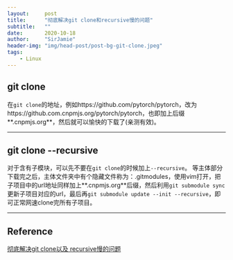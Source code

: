 ```yaml
---
layout:     post
title:      "彻底解决git clone和recursive慢的问题"
subtitle:   ""
date:       2020-10-18
author:     "SirJamie"
header-img: "img/head-post/post-bg-git-clone.jpeg"
tags:
    - Linux
---
```


## git clone
在```git clone```的地址，例如https://github.com/pytorch/pytorch，改为https://github.com.cnpmjs.org/pytorch/pytorch，也即加上后缀**.cnpmjs.org**，然后就可以愉快的下载了(亲测有效)。

---

## git clone --recursive
对于含有子模块，可以先不要在```git clone```的时候加上```--recursive```。
等主体部分下载完之后，主体文件夹中有个隐藏文件称为：.gitmodules，使用vim打开，把子项目中的url地址同样加上**.cnpmjs.org**后缀，然后利用```git submodule sync```更新子项目对应的url，最后再```git submodule update --init --recursive```，即可正常网速clone完所有子项目。

---

## Reference
[彻底解决git clone以及 recursive慢的问题](https://blog.csdn.net/m0_37604813/article/details/107130881)
